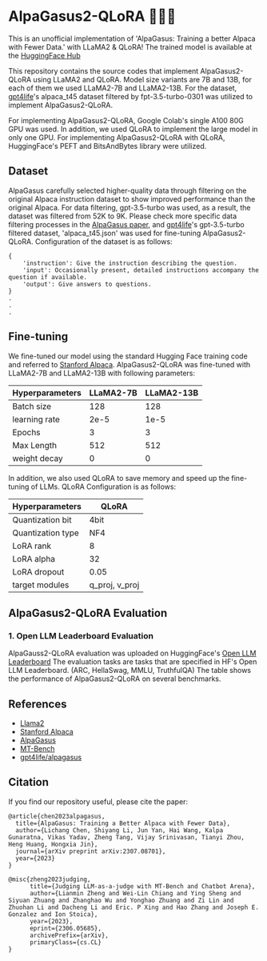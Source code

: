 # AlpaGasus2-QLoRA 🦙🦄🤏
This is an unofficial implementation of 'AlpaGasus: Training a better Alpaca with Fewer Data.' with LLaMA2 & QLoRA! The trained model is available at the [HuggingFace Hub]()

This repository contains the source codes that implement AlpaGasus2-QLoRA using LLaMA2 and QLoRA.
Model size variants are 7B and 13B, for each of them we used LLaMA2-7B and LLaMA2-13B. 
For the dataset, [gpt4life](https://github.com/gpt4life/alpagasus)'s alpaca_t45 dataset filtered by fpt-3.5-turbo-0301 was utilized to implement AlpaGasus2-QLoRA.

For implementing AlpaGasus2-QLoRA, Google Colab's single A100 80G GPU was used. 
In addition, we used QLoRA to implement the large model in only one GPU.
For implementing AlpaGasus2-QLoRA with QLoRA, HuggingFace's PEFT and BitsAndBytes library were utilized.

## Dataset
AlpaGasus carefully selected higher-quality data through filtering on the original Alpaca instruction dataset to show improved performance than the original Alpaca.
For data filtering, gpt-3.5-turbo was used, as a result, the dataset was filtered from 52K to 9K.
Please check more specific data filtering processes in the [AlpaGasus paper](https://arxiv.org/abs/2307.08701), and [gpt4life](https://github.com/gpt4life/alpagasus)'s gpt-3.5-turbo filtered dataset, 'alpaca_t45.json' was used for fine-tuning AlpaGasus2-QLoRA.
Configuration of the dataset is as follows:

```
{
    'instruction': Give the instruction describing the question.
    'input': Occasionally present, detailed instructions accompany the question if available.
    'output': Give answers to questions.
}
.
.
.
```

## Fine-tuning
We fine-tuned our model using the standard Hugging Face training code and referred to [Stanford Alpaca](https://github.com/tatsu-lab/stanford_alpaca).
AlpaGasus2-QLoRA was fine-tuned with LLaMA2-7B and LLaMA2-13B with following parameters:

|Hyperparameters|LLaMA2-7B|LLaMA2-13B|
|---|---|---|
|Batch size|128|128|
|learning rate|2e-5|1e-5|
|Epochs|3|3|
|Max Length|512|512|
|weight decay|0|0|

In addition, we also used QLoRA to save memory and speed up the fine-tuning of LLMs.
QLoRA Configuration is as follows:

|Hyperparameters|QLoRA|
|---|---|
|Quantization bit|4bit|
|Quantization type|NF4|
|LoRA rank|8|
|LoRA alpha|32|
|LoRA dropout|0.05|
|target modules|q_proj, v_proj|

## AlpaGasus2-QLoRA Evaluation
### 1. Open LLM Leaderboard Evaluation
AlpaGauss2-QLoRA evaluation was uploaded on HuggingFace's [Open LLM Leaderboard](https://huggingface.co/spaces/HuggingFaceH4/open_llm_leaderboard) 
The evaluation tasks are tasks that are specified in HF's Open LLM Leaderboard. (ARC, HellaSwag, MMLU, TruthfulQA)
The table shows the performance of AlpaGasus2-QLoRA on several benchmarks.

## References
- [Llama2](https://arxiv.org/abs/2307.09288)
- [Stanford Alpaca](https://crfm.stanford.edu/2023/03/13/alpaca.html)
- [AlpaGasus](https://arxiv.org/abs/2307.08701)
- [MT-Bench](https://arxiv.org/abs/2306.05685)
- [gpt4life/alpagasus](https://github.com/gpt4life/alpagasus)

## Citation
If you find our repository useful, please cite the paper:
```
@article{chen2023alpagasus,
  title={AlpaGasus: Training a Better Alpaca with Fewer Data},
  author={Lichang Chen, Shiyang Li, Jun Yan, Hai Wang, Kalpa Gunaratna, Vikas Yadav, Zheng Tang, Vijay Srinivasan, Tianyi Zhou, Heng Huang, Hongxia Jin},
  journal={arXiv preprint arXiv:2307.08701},
  year={2023}
}
```

```
@misc{zheng2023judging,
      title={Judging LLM-as-a-judge with MT-Bench and Chatbot Arena},
      author={Lianmin Zheng and Wei-Lin Chiang and Ying Sheng and Siyuan Zhuang and Zhanghao Wu and Yonghao Zhuang and Zi Lin and Zhuohan Li and Dacheng Li and Eric. P Xing and Hao Zhang and Joseph E. Gonzalez and Ion Stoica},
      year={2023},
      eprint={2306.05685},
      archivePrefix={arXiv},
      primaryClass={cs.CL}
}
```
